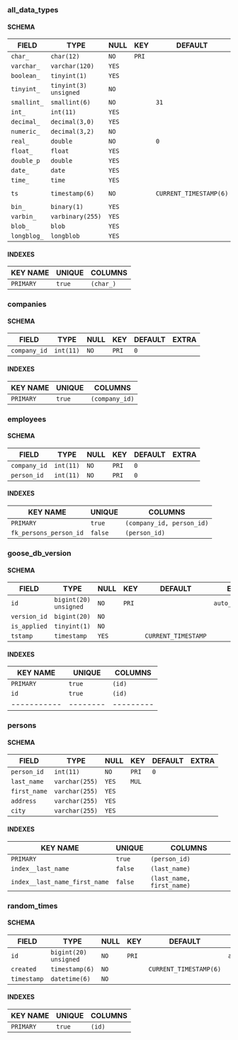 ### all_data_types
#### SCHEMA
|    FIELD    |         TYPE          | NULL  |  KEY  |        DEFAULT         |              EXTRA               |
|-------------|-----------------------|-------|-------|------------------------|----------------------------------|
| `char_`     | `char(12)`            | `NO`  | `PRI` |                        |                                  |
| `varchar_`  | `varchar(120)`        | `YES` |       |                        |                                  |
| `boolean_`  | `tinyint(1)`          | `YES` |       |                        |                                  |
| `tinyint_`  | `tinyint(3) unsigned` | `NO`  |       |                        |                                  |
| `smallint_` | `smallint(6)`         | `NO`  |       | `31`                   |                                  |
| `int_`      | `int(11)`             | `YES` |       |                        |                                  |
| `decimal_`  | `decimal(3,0)`        | `YES` |       |                        |                                  |
| `numeric_`  | `decimal(3,2)`        | `NO`  |       |                        |                                  |
| `real_`     | `double`              | `NO`  |       | `0`                    |                                  |
| `float_`    | `float`               | `YES` |       |                        |                                  |
| `double_p`  | `double`              | `YES` |       |                        |                                  |
| `date_`     | `date`                | `YES` |       |                        |                                  |
| `time_`     | `time`                | `YES` |       |                        |                                  |
| `ts`        | `timestamp(6)`        | `NO`  |       | `CURRENT_TIMESTAMP(6)` | `on update CURRENT_TIMESTAMP(6)` |
| `bin_`      | `binary(1)`           | `YES` |       |                        |                                  |
| `varbin_`   | `varbinary(255)`      | `YES` |       |                        |                                  |
| `blob_`     | `blob`                | `YES` |       |                        |                                  |
| `longblog_` | `longblob`            | `YES` |       |                        |                                  |
#### INDEXES
| KEY NAME  | UNIQUE |  COLUMNS  |
|-----------|--------|-----------|
| `PRIMARY` | `true` | `(char_)` |

### companies
#### SCHEMA
|    FIELD     |   TYPE    | NULL |  KEY  | DEFAULT | EXTRA |
|--------------|-----------|------|-------|---------|-------|
| `company_id` | `int(11)` | `NO` | `PRI` | `0`     |       |
#### INDEXES
| KEY NAME  | UNIQUE |    COLUMNS     |
|-----------|--------|----------------|
| `PRIMARY` | `true` | `(company_id)` |

### employees
#### SCHEMA
|    FIELD     |   TYPE    | NULL |  KEY  | DEFAULT | EXTRA |
|--------------|-----------|------|-------|---------|-------|
| `company_id` | `int(11)` | `NO` | `PRI` | `0`     |       |
| `person_id`  | `int(11)` | `NO` | `PRI` | `0`     |       |
#### INDEXES
|        KEY NAME        | UNIQUE  |          COLUMNS          |
|------------------------|---------|---------------------------|
| `PRIMARY`              | `true`  | `(company_id, person_id)` |
| `fk_persons_person_id` | `false` | `(person_id)`             |

### goose_db_version
#### SCHEMA
|    FIELD     |         TYPE          | NULL  |  KEY  |       DEFAULT       |      EXTRA       |
|--------------|-----------------------|-------|-------|---------------------|------------------|
| `id`         | `bigint(20) unsigned` | `NO`  | `PRI` |                     | `auto_increment` |
| `version_id` | `bigint(20)`          | `NO`  |       |                     |                  |
| `is_applied` | `tinyint(1)`          | `NO`  |       |                     |                  |
| `tstamp`     | `timestamp`           | `YES` |       | `CURRENT_TIMESTAMP` |                  |
#### INDEXES
| KEY NAME  | UNIQUE | COLUMNS |
|-----------|--------|---------|
| `PRIMARY` | `true` | `(id)`  |
| `id`      | `true` | `(id)`  |
|-----------|--------|---------|

### persons
#### SCHEMA
|    FIELD     |      TYPE      | NULL  |  KEY  | DEFAULT | EXTRA |
|--------------|----------------|-------|-------|---------|-------|
| `person_id`  | `int(11)`      | `NO`  | `PRI` | `0`     |       |
| `last_name`  | `varchar(255)` | `YES` | `MUL` |         |       |
| `first_name` | `varchar(255)` | `YES` |       |         |       |
| `address`    | `varchar(255)` | `YES` |       |         |       |
| `city`       | `varchar(255)` | `YES` |       |         |       |
#### INDEXES
|           KEY NAME            | UNIQUE  |          COLUMNS          |
|-------------------------------|---------|---------------------------|
| `PRIMARY`                     | `true`  | `(person_id)`             |
| `index__last_name`            | `false` | `(last_name)`             |
| `index__last_name_first_name` | `false` | `(last_name, first_name)` |

### random_times
#### SCHEMA
|    FIELD    |         TYPE          | NULL |  KEY  |        DEFAULT         |      EXTRA       |
|-------------|-----------------------|------|-------|------------------------|------------------|
| `id`        | `bigint(20) unsigned` | `NO` | `PRI` |                        | `auto_increment` |
| `created`   | `timestamp(6)`        | `NO` |       | `CURRENT_TIMESTAMP(6)` |                  |
| `timestamp` | `datetime(6)`         | `NO` |       |                        |                  |
#### INDEXES
| KEY NAME  | UNIQUE | COLUMNS |
|-----------|--------|---------|
| `PRIMARY` | `true` | `(id)`  |
